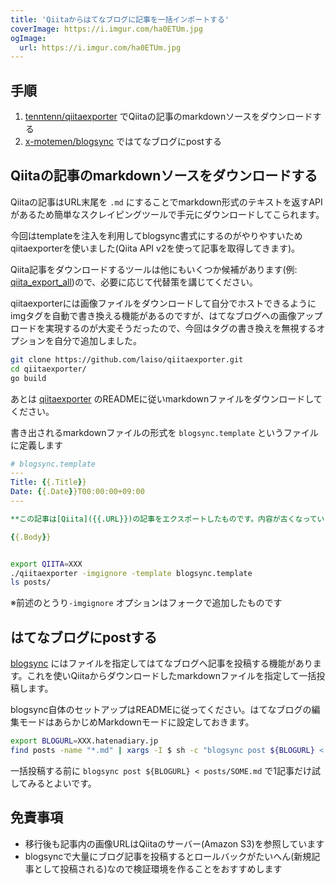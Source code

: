 ```yaml
---
title: 'Qiitaからはてなブログに記事を一括インポートする'
coverImage: https://i.imgur.com/ha0ETUm.jpg
ogImage:
  url: https://i.imgur.com/ha0ETUm.jpg
---
```


## 手順
1. [tenntenn/qiitaexporter](https://github.com/tenntenn/qiitaexporter) でQiitaの記事のmarkdownソースをダウンロードする
2. [x\-motemen/blogsync](https://github.com/x-motemen/blogsync) ではてなブログにpostする

## Qiitaの記事のmarkdownソースをダウンロードする

Qiitaの記事はURL末尾を `.md` にすることでmarkdown形式のテキストを返すAPIがあるため簡単なスクレイピングツールで手元にダウンロードしてこられます。

今回はtemplateを注入を利用してblogsync書式にするのがやりやすいためqiitaexporterを使いました(Qiita API v2を使って記事を取得してきます)。

Qiita記事をダウンロードするツールは他にもいくつか候補があります(例: [qiita\_export\_all](https://github.com/yumetodo/qiita_export_all))ので、必要に応じて代替策を講じてください。

qiitaexporterには画像ファイルをダウンロードして自分でホストできるようにimgタグを自動で書き換える機能があるのですが、はてなブログへの画像アップロードを実現するのが大変そうだったので、今回はタグの書き換えを無視するオプションを自分で追加しました。

```bash
git clone https://github.com/laiso/qiitaexporter.git
cd qiitaexporter/
go build
```

あとは [qiitaexporter](https://github.com/tenntenn/qiitaexporter) のREADMEに従いmarkdownファイルをダウンロードしてください。

書き出されるmarkdownファイルの形式を `blogsync.template` というファイルに定義します

```yaml
# blogsync.template
---
Title: {{.Title}}
Date: {{.Date}}T00:00:00+09:00
---

**この記事は[Qiita]({{.URL}})の記事をエクスポートしたものです。内容が古くなっている可能性があります。**

{{.Body}}
```

```bash

export QIITA=XXX
./qiitaexporter -imgignore -template blogsync.template
ls posts/
```

※前述のとうり`-imgignore` オプションはフォークで追加したものです

## はてなブログにpostする

[blogsync](https://github.com/x-motemen/blogsync#%E3%82%A8%E3%83%B3%E3%83%88%E3%83%AA%E3%82%92%E6%8A%95%E7%A8%BF%E3%81%99%E3%82%8Bblogsync-post) にはファイルを指定してはてなブログへ記事を投稿する機能があります。これを使いQiitaからダウンロードしたmarkdownファイルを指定して一括投稿します。

blogsync自体のセットアップはREADMEに従ってください。はてなブログの編集モードはあらかじめMarkdownモードに設定しておきます。

```bash
export BLOGURL=XXX.hatenadiary.jp
find posts -name "*.md" | xargs -I $ sh -c "blogsync post ${BLOGURL} < $"
```

一括投稿する前に `blogsync post ${BLOGURL} < posts/SOME.md` で1記事だけ試してみるとよいです。

## 免責事項
- 移行後も記事内の画像URLはQiitaのサーバー(Amazon S3)を参照しています
- blogsyncで大量にブログ記事を投稿するとロールバックがたいへん(新規記事として投稿される)なので検証環境を作ることをおすすめします
